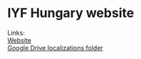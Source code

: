 # IYF Hungary website

Links:<br/>
[Website](https://iyf.hu/)<br/>
[Google Drive localizations folder](https://drive.google.com/drive/folders/1FMNugFdXIgqgtgj8YvKHO-FMjUdPk7hY?usp=sharing)
